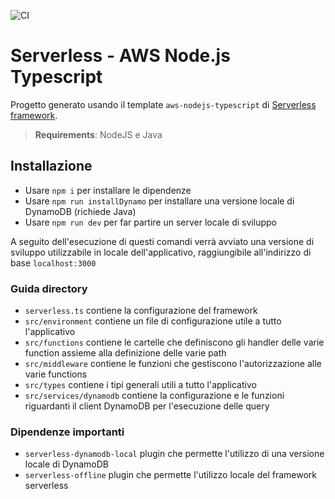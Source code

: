 ![CI](https://github.com/SubmarinesG4/Submarines-backend/actions/workflows/main.yml/badge.svg)  



# Serverless - AWS Node.js Typescript

Progetto generato usando il template `aws-nodejs-typescript` di [Serverless framework](https://www.serverless.com/).

> **Requirements**: NodeJS e Java

## Installazione

- Usare `npm i` per installare le dipendenze
- Usare `npm run installDynamo` per installare una versione locale di DynamoDB (richiede Java)
- Usare `npm run dev` per far partire un server locale di sviluppo

A seguito dell'esecuzione di questi comandi verrà avviato una versione di sviluppo utilizzabile in locale dell'applicativo,
raggiungibile all'indirizzo di base `localhost:3000`

### Guida directory

- `serverless.ts` contiene la configurazione del framework
- `src/environment` contiene un file di configurazione utile a tutto l'applicativo
- `src/functions` contiene le cartelle che definiscono gli handler delle varie function assieme alla definizione delle varie path
- `src/middleware` contiene le funzioni che gestiscono l'autorizzazione alle varie functions
- `src/types` contiene i tipi generali utili a tutto l'applicativo
- `src/services/dynamodb` contiene la configurazione e le funzioni riguardanti il client DynamoDB per l'esecuzione delle query

### Dipendenze importanti

- `serverless-dynamodb-local` plugin che permette l'utilizzo di una versione locale di DynamoDB
- `serverless-offline` plugin che permette l'utilizzo locale del framework serverless
